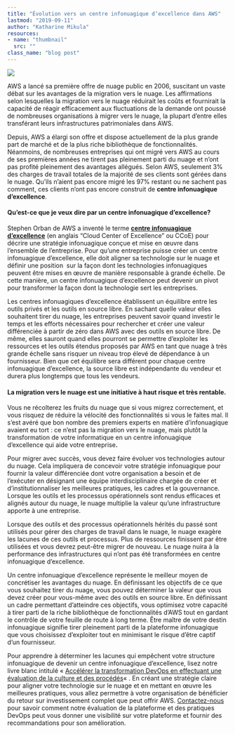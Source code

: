 ```yaml
---
title: "Évolution vers un centre infonuagique d’excellence dans AWS"
lastmod: "2019-09-11"
author: "Katharine Mikula"
resources:
- name: "thumbnail"
  src: ""
class_name: "blog post"
---
```


<img src="/images/blog/post/FiveStarRating.png" class="main-blog-image">

<p>AWS a lancé sa première offre de nuage public en 2006, suscitant un vaste débat sur les avantages de la migration vers le nuage. Les affirmations selon lesquelles la migration vers le nuage réduirait les coûts et fournirait la capacité de réagir efficacement aux fluctuations de la demande ont poussé de nombreuses organisations à migrer vers le nuage, la plupart d’entre elles transférant leurs infrastructures patrimoniales dans AWS.</p><p>Depuis, AWS a élargi son offre et dispose actuellement de la plus grande part de marché et de la plus riche bibliothèque de fonctionnalités. Néanmoins, de nombreuses entreprises qui ont migré vers AWS au cours de ses premières années ne tirent pas pleinement parti du nuage et n’ont pas profité pleinement des avantages allégués. Selon AWS, seulement 3% des charges de travail totales de la majorité de ses clients sont gérées dans le nuage. Qu’ils n’aient pas encore migré les 97% restant ou ne sachent pas comment, ces clients n’ont pas encore construit de <strong>centre infonuagique d’excellence</strong>.</p><h4><strong>Qu’est-ce que je veux dire par un centre infonuagique d’excellence?</strong></h4><p>Stephen Orban de AWS a inventé le terme <a href="https://medium.com/aws-enterprise-collection/how-to-create-a-cloud-center-of-excellence-in-your-enterprise-8ed3a97adcc6"><strong>centre infonuagique d’excellence</strong></a> (en anglais “Cloud Center of Excellence” ou CCoE) pour décrire une stratégie infonuagique conçue et mise en œuvre dans l’ensemble de l’entreprise. Pour qu’une entreprise puisse créer un centre infonuagique d’excellence, elle doit aligner sa technologie sur le nuage et définir une position&nbsp; sur la façon dont les technologies infonuagiques peuvent être mises en œuvre de manière responsable à grande échelle. De cette manière, un centre infonuagique d’excellence peut devenir un pivot pour transformer la façon dont la technologie sert les entreprises.</p><p>Les centres infonuagiques d’excellence établissent un équilibre entre les outils privés et les outils en source libre. En sachant quelle valeur elles souhaitent tirer du nuage, les entreprises peuvent savoir quand investir le temps et les efforts nécessaires pour rechercher et créer une valeur différenciée à partir de zéro dans AWS avec des outils en source libre. De même, elles sauront quand elles pourront se permettre d’exploiter les ressources et les outils étendus proposés par AWS en tant que nuage à très grande échelle sans risquer un niveau trop élevé de dépendance à un fournisseur. Bien que cet équilibre sera différent pour chaque centre infonuagique d’excellence, la source libre est indépendante du vendeur et durera plus longtemps que tous les vendeurs.</p><h4><strong>La migration vers le nuage est une initiative à haut risque et très rentable.&nbsp;</strong></h4><p>Vous ne récolterez les fruits du nuage que si vous migrez correctement, et vous risquez de réduire la vélocité des fonctionnalités si vous le faites mal. Il s’est avéré que bon nombre des premiers experts en matière d’infonuagique avaient eu tort : ​​ce n’est pas la migration vers le nuage, mais plutôt la transformation de votre informatique en un centre infonuagique d’excellence qui aide votre entreprise<strong>.&nbsp;</strong></p><p>Pour migrer avec succès, vous devez faire évoluer vos technologies autour du nuage. Cela impliquera de concevoir votre stratégie infonuagique pour fournir la valeur différenciée dont votre organisation a besoin et de l’exécuter en désignant une équipe interdisciplinaire chargée de créer et d’institutionnaliser les meilleures pratiques, les cadres et la gouvernance. Lorsque les outils et les processus opérationnels sont rendus efficaces et alignés autour du nuage, le nuage multiplie la valeur qu’une infrastructure apporte à une entreprise.</p><p>Lorsque des outils et des processus opérationnels hérités du passé sont utilisés pour gérer des charges de travail dans le nuage, le nuage exagère les lacunes de ces outils et processus. Plus de ressources finissent par être utilisées et vous devrez peut-être migrer de nouveau. Le nuage nuira à la performance des infrastructures qui n’ont pas été transformées en centre infonuagique d’excellence.</p><p>Un centre infonuagique d’excellence représente le meilleur moyen de concrétiser les avantages du nuage. En définissant les objectifs de ce que vous souhaitez tirer du nuage, vous pouvez déterminer la valeur que vous devez créer pour vous-même avec des outils en source libre. En définissant un cadre permettant d’atteindre ces objectifs, vous optimisez votre capacité à tirer parti de la riche bibliothèque de fonctionnalités d’AWS tout en gardant le contrôle de votre feuille de route à long terme. Être maître de votre destin infonuagique signifie tirer pleinement parti de la plateforme infonuagique que vous choisissez d’exploiter tout en minimisant le risque d’être captif d’un fournisseur.</p><p>Pour apprendre à déterminer les lacunes qui empêchent votre structure infonuagique de devenir un centre infonuagique d’excellence, lisez notre livre blanc intitulé «&nbsp;<a href="https://info.cloudops.com/accelerer_la_transformation_devops" target="_blank" rel="noreferrer noopener" aria-label="Accélérer la transformation DevOps en effectuant une évaluation de la culture et des procédés (opens in a new tab)">Accélérer la transformation DevOps en effectuant une évaluation de la culture et des procédés</a>«&nbsp;. En créant une stratégie claire pour aligner votre technologie sur le nuage et en mettant en œuvre les meilleures pratiques, vous allez permettre à votre organisation de bénéficier du retour sur investissement complet que peut offrir AWS. <a href="https://info.cloudops.com/evaluation-devops">Contactez-nous</a> pour savoir comment notre évaluation de la plateforme et des pratiques DevOps peut vous donner une visibilité sur votre plateforme et fournir des recommandations pour son amélioration.&nbsp;</p>